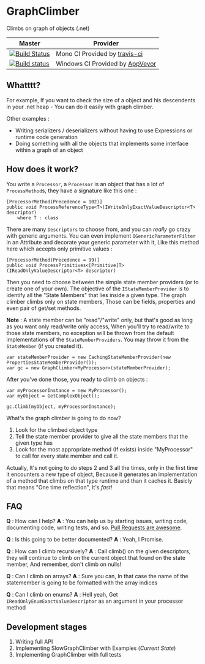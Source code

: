 # GraphClimber
Climbs on graph of objects (.net)

Master | Provider
------ | --------
[![Build Status][MonoImgMaster]][MonoLinkMaster] | Mono CI Provided by [travis-ci][] 
[![Build status](https://ci.appveyor.com/api/projects/status/rka7yi9j5j7dm9hr/branch/master?svg=true)](https://ci.appveyor.com/project/shanielh/graphclimber/branch/master) | Windows CI Provided by [AppVeyor][]

[MonoImgMaster]:https://travis-ci.org/Code-Sharp/GraphClimber.png?branch=master
[MonoLinkMaster]:https://travis-ci.org/Code-Sharp/GraphClimber

[travis-ci]:https://travis-ci.org/
[AppVeyor]:http://www.appveyor.com/
[JetBrains]:http://www.jetbrains.com/
[CodeBetter]:http://codebetter.com/

## Whatttt?

For example, If you want to check the size of a object and his descendents in your .net heap - You can do it easily with graph climber.

Other examples :
- Writing serializers / deserializers without having to use Expressions or runtime code generation
- Doing something with all the objects that implements some interface within a graph of an object

## How does it work?

You write a `Processor`, a `Processor` is an object that has a lot of `ProcessMethod`s, they have a signature like this one :

    [ProcessorMethod(Precedence = 102)]
    public void ProcessReferenceType<T>(IWriteOnlyExactValueDescriptor<T> descriptor)
        where T : class

There are many `Descriptors` to choose from, and you can _really_ go crazy with generic arguments. You can even implement `IGenericParameterFilter` in an Attribute and decorate your generic parameter with it, Like this method here which accepts only primitive values :

    [ProcessorMethod(Precedence = 99)]
    public void ProcessPrimitives<[Primitive]T>(IReadOnlyValueDescriptor<T> descriptor)

Then you need to choose between the simple state member providers (or to create one of your own). The objective of the `IStateMemberProvider` is to identify all the "State Members" that lies inside a given type. The graph climber climbs only on state members, Those can be fields, properties and even pair of get/set methods. 

__Note__ : A state member can be "read"/"write" only, but that's good as long as you want only read/write only access, When you'll try to read/write to those state members, no exception will be thrown from the default implementations of the `StateMemberProviders`. You may throw it from the `StateMember` (if you created it).

    var stateMemberProvider = new CachingStateMemberProvider(new PropertiesStateMemberProvider());
    var gc = new GraphClimber<MyProcessor>(stateMemberProvider);

After you've done those, you ready to climb on objects : 

    var myProcessorInstance = new MyProcessor();
    var myObject = GetComplexObject();
    
    gc.Climb(myObject, myProcessorInstance);
    
What's the graph climber is going to do now? 
 
1. Look for the climbed object type
2. Tell the state member provider to give all the state members that the given type has
3. Look for the most appropriate method (If exists) inside "MyProcessor" to call for every state member and call it.

Actually, It's not going to do steps 2 and 3 all the times, only in the first time it encounters a new type of object, Because it generates an implementation of a method that climbs on that type runtime and than it caches it. Basicly that means "One time reflection", It's _fast_!

## FAQ

__Q__ : How can I help?
__A__ : You can help us by starting issues, writing code, documenting code, writing tests, and so. [Pull Requests are awesome](https://help.github.com/articles/creating-a-pull-request/).


__Q__ : Is this going to be better documented?
__A__ : Yeah, I Promise.


__Q__ : How can I climb recursively?
__A__ : Call climb() on the given descriptors, they will continue to climb on the current object that found on the state member, And remember, don't climb on nulls!


__Q__ : Can I climb on arrays?
__A__ : Sure you can, In that case the name of the statemember is going to be formatted with the array indices


__Q__ : Can I climb on enums?
__A__ : Hell yeah, Get `IReadOnlyEnumExactValueDescriptor` as an argument in your processor method

## Development stages

1. Writing full API
2. Implementing SlowGraphClimber with Examples (_Current State_)
3. Implementing GraphClimber with full tests
